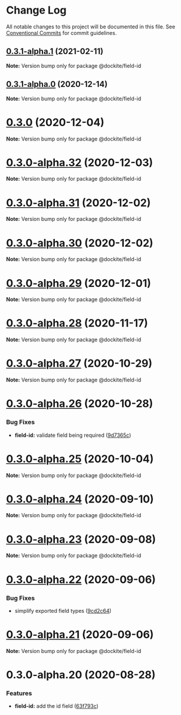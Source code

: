 # Change Log

All notable changes to this project will be documented in this file.
See [Conventional Commits](https://conventionalcommits.org) for commit guidelines.

## [0.3.1-alpha.1](https://github.com/dockite/dockite/compare/@dockite/field-id@0.3.1-alpha.0...@dockite/field-id@0.3.1-alpha.1) (2021-02-11)

**Note:** Version bump only for package @dockite/field-id





## [0.3.1-alpha.0](https://github.com/dockite/dockite/compare/@dockite/field-id@0.3.0...@dockite/field-id@0.3.1-alpha.0) (2020-12-14)

**Note:** Version bump only for package @dockite/field-id





# [0.3.0](https://github.com/dockite/dockite/compare/@dockite/field-id@0.3.0-alpha.32...@dockite/field-id@0.3.0) (2020-12-04)

**Note:** Version bump only for package @dockite/field-id





# [0.3.0-alpha.32](https://github.com/dockite/dockite/compare/@dockite/field-id@0.3.0-alpha.31...@dockite/field-id@0.3.0-alpha.32) (2020-12-03)

**Note:** Version bump only for package @dockite/field-id





# [0.3.0-alpha.31](https://github.com/dockite/dockite/compare/@dockite/field-id@0.3.0-alpha.30...@dockite/field-id@0.3.0-alpha.31) (2020-12-02)

**Note:** Version bump only for package @dockite/field-id





# [0.3.0-alpha.30](https://github.com/dockite/dockite/compare/@dockite/field-id@0.3.0-alpha.29...@dockite/field-id@0.3.0-alpha.30) (2020-12-02)

**Note:** Version bump only for package @dockite/field-id





# [0.3.0-alpha.29](https://github.com/dockite/dockite/compare/@dockite/field-id@0.3.0-alpha.28...@dockite/field-id@0.3.0-alpha.29) (2020-12-01)

**Note:** Version bump only for package @dockite/field-id





# [0.3.0-alpha.28](https://github.com/dockite/dockite/compare/@dockite/field-id@0.3.0-alpha.27...@dockite/field-id@0.3.0-alpha.28) (2020-11-17)

**Note:** Version bump only for package @dockite/field-id





# [0.3.0-alpha.27](https://github.com/dockite/dockite/compare/@dockite/field-id@0.3.0-alpha.26...@dockite/field-id@0.3.0-alpha.27) (2020-10-29)

**Note:** Version bump only for package @dockite/field-id





# [0.3.0-alpha.26](https://github.com/dockite/dockite/compare/@dockite/field-id@0.3.0-alpha.25...@dockite/field-id@0.3.0-alpha.26) (2020-10-28)


### Bug Fixes

* **field-id:** validate field being required ([9d7365c](https://github.com/dockite/dockite/commit/9d7365c24053698506659e477dfe209f4275aab1))





# [0.3.0-alpha.25](https://github.com/dockite/dockite/compare/@dockite/field-id@0.3.0-alpha.24...@dockite/field-id@0.3.0-alpha.25) (2020-10-04)

**Note:** Version bump only for package @dockite/field-id





# [0.3.0-alpha.24](https://github.com/dockite/dockite/compare/@dockite/field-id@0.3.0-alpha.23...@dockite/field-id@0.3.0-alpha.24) (2020-09-10)

**Note:** Version bump only for package @dockite/field-id





# [0.3.0-alpha.23](https://github.com/dockite/dockite/compare/@dockite/field-id@0.3.0-alpha.22...@dockite/field-id@0.3.0-alpha.23) (2020-09-08)

**Note:** Version bump only for package @dockite/field-id





# [0.3.0-alpha.22](https://github.com/dockite/dockite/compare/@dockite/field-id@0.3.0-alpha.21...@dockite/field-id@0.3.0-alpha.22) (2020-09-06)


### Bug Fixes

* simplify exported field types ([9cd2c64](https://github.com/dockite/dockite/commit/9cd2c64a8bdce7ab78cd6653e03547950df15d42))





# [0.3.0-alpha.21](https://github.com/dockite/dockite/compare/@dockite/field-id@0.3.0-alpha.20...@dockite/field-id@0.3.0-alpha.21) (2020-09-06)

**Note:** Version bump only for package @dockite/field-id





# 0.3.0-alpha.20 (2020-08-28)


### Features

* **field-id:** add the id field ([63f793c](https://github.com/dockite/dockite/commit/63f793cf859bdd572ead15a71c9512578e9aabc6))
